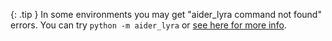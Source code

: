 {: .tip }
In some environments you may get "aider_lyra command not found" errors.
You can try `python -m aider_lyra` or 
[see here for more info](/docs/troubleshooting/aider_lyra-not-found.html).

